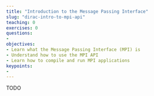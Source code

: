 ```yaml
---
title: "Introduction to the Message Passing Interface"
slug: "dirac-intro-to-mpi-api"
teaching: 0
exercises: 0
questions:
-
objectives:
- Learn what the Message Passing Interface (MPI) is
- Understand how to use the MPI API
- Learn how to compile and run MPI applications
keypoints:
-
---
```


TODO
